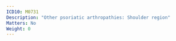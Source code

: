 ```yaml
---
ICD10: M0731
Description: "Other psoriatic arthropathies: Shoulder region"
Matters: No
Weight: 0
---
```

